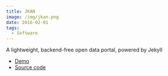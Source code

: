 ```yaml
---
title: JKAN
image: /img/jkan.png
date: 2016-02-01
tags:
  - Software
---
```

A lightweight, backend-free open data portal, powered by Jekyll

* [Demo](http://timwis.com/jkan)
* [Source code](https://github.com/timwis/jkan)

